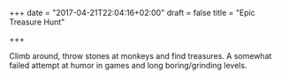 +++
date = "2017-04-21T22:04:16+02:00"
draft = false
title = "Epic Treasure Hunt"

+++

Climb around, throw stones at monkeys and find treasures. A somewhat failed attempt at humor in games and long boring/grinding levels.
